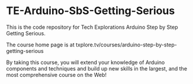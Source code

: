 # TE-Arduino-SbS-Getting-Serious

This is the code repository for Tech Explorations Arduino Step by Step Getting Serious. 

The course home page is at txplore.tv/courses/arduino-step-by-step-getting-serious

By taking this course, you will extend your knowledge of Arduino components and techniques and build up new skills in the largest, and the most comprehensive course on the Web!
